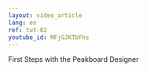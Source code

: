 ```yaml
---
layout: video_article
lang: en
ref: tut-02
youtube_id: MFjGJKTbFhs
---
```


First Steps with the Peakboard Designer
